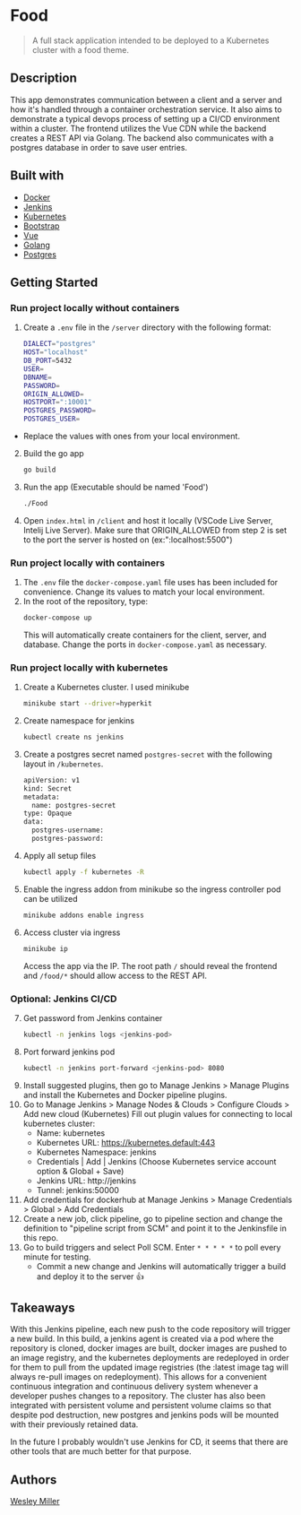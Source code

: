 # Food

> A full stack application intended to be deployed to a Kubernetes cluster with a food theme.

## Description

This app demonstrates communication between a client and a server and how it's handled through a container orchestration service. It also aims to demonstrate a typical devops process of setting up a CI/CD environment within a cluster. The frontend utilizes the Vue CDN while the backend creates a REST API via Golang. The backend also communicates with a postgres database in order to save user entries.

## Built with

* [Docker](https://www.docker.com/)
* [Jenkins](https://www.jenkins.io/)
* [Kubernetes](https://kubernetes.io/)
* [Bootstrap](https://getbootstrap.com)
* [Vue](https://vuejs.org/)
* [Golang](https://golang.org/)
* [Postgres](https://www.postgresql.org/)

## Getting Started

### Run project locally without containers
1. Create a `.env` file in the `/server` directory with the following format:
    ``` bash
    DIALECT="postgres"
    HOST="localhost"
    DB_PORT=5432
    USER=
    DBNAME=
    PASSWORD=
    ORIGIN_ALLOWED=
    HOSTPORT=":10001"
    POSTGRES_PASSWORD=
    POSTGRES_USER=
    ```
* Replace the values with ones from your local environment.
2. Build the go app
    ```sh
    go build
    ```
3. Run the app (Executable should be named 'Food')
    ```sh
    ./Food
    ```
4. Open `index.html` in `/client` and host it locally (VSCode Live Server, Intelij Live Server). Make sure that ORIGIN_ALLOWED from step 2 is set to the port the server is hosted on (ex:":localhost:5500")

### Run project locally with containers
1. The `.env` file the `docker-compose.yaml` file uses has been included for convenience. Change its values to match your local environment.
2. In the root of the repository, type:
    ```sh
    docker-compose up
    ```
    This will automatically create containers for the client, server, and database. Change the ports in `docker-compose.yaml` as necessary.

### Run project locally with kubernetes
1. Create a Kubernetes cluster. I used minikube
    ```sh
    minikube start --driver=hyperkit
    ```
2. Create namespace for jenkins
    ```sh
    kubectl create ns jenkins
    ```
3. Create a postgres secret named `postgres-secret` with the following layout in `/kubernetes`. 
    ```bash
    apiVersion: v1
    kind: Secret
    metadata:
      name: postgres-secret
    type: Opaque
    data:
      postgres-username:
      postgres-password:
    ```
4. Apply all setup files
    ```sh
    kubectl apply -f kubernetes -R
    ```
5. Enable the ingress addon from minikube so the ingress controller pod can be utilized
    ```sh
    minikube addons enable ingress
    ```
6. Access cluster via ingress
    ```sh
    minikube ip
    ```
    Access the app via the IP. The root path `/` should reveal the frontend and `/food/*` should allow access to the REST API.
### Optional: Jenkins CI/CD
7. Get password from Jenkins container
    ```sh
    kubectl -n jenkins logs <jenkins-pod>
    ```
8. Port forward jenkins pod
    ```sh
    kubectl -n jenkins port-forward <jenkins-pod> 8080
    ```
9. Install suggested plugins, then go to Manage Jenkins > Manage Plugins and install the Kubernetes and Docker pipeline plugins.
10. Go to Manage Jenkins > Manage Nodes & Clouds > Configure Clouds > Add new cloud (Kubernetes)
Fill out plugin values for connecting to local kubernetes cluster:
    * Name: kubernetes
    * Kubernetes URL: https://kubernetes.default:443
    * Kubernetes Namespace: jenkins
    * Credentials | Add | Jenkins (Choose Kubernetes service account option & Global + Save)
    * Jenkins URL: http://jenkins
    * Tunnel: jenkins:50000
11. Add credentials for dockerhub at Manage Jenkins > Manage Credentials > Global > Add Credentials
12. Create a new job, click pipeline, go to pipeline section and change the definition to "pipeline script from SCM" and point it to the Jenkinsfile in this repo.
13. Go to build triggers and select Poll SCM. Enter `* * * * *` to poll every minute for testing.
	* Commit a new change and Jenkins will automatically trigger a build and deploy it to the server 👍

## Takeaways

With this Jenkins pipeline, each new push to the code repository will trigger a new build. In this build, a jenkins agent is created via a pod where the repository is cloned, docker images are built, docker images are pushed to an image registry, and the kubernetes deployments are redeployed in order for them to pull from the updated image registries (the :latest image tag will always re-pull images on redeployment). This allows for a convenient continuous integration and continuous delivery system whenever a developer pushes changes to a repository. The cluster has also been integrated with persistent volume and persistent volume claims so that despite pod destruction, new postgres and jenkins pods will be mounted with their previously retained data.

In the future I probably wouldn't use Jenkins for CD, it seems that there are other tools that are much better for that purpose.

## Authors

[Wesley Miller](https://github.com/7wesley)